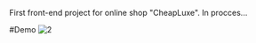 First front-end project for online shop "CheapLuxe".
In procces...

#Demo
![2](https://user-images.githubusercontent.com/75179050/168051299-e74a97d1-9671-44a1-b705-6ba052337e3f.jpg)

